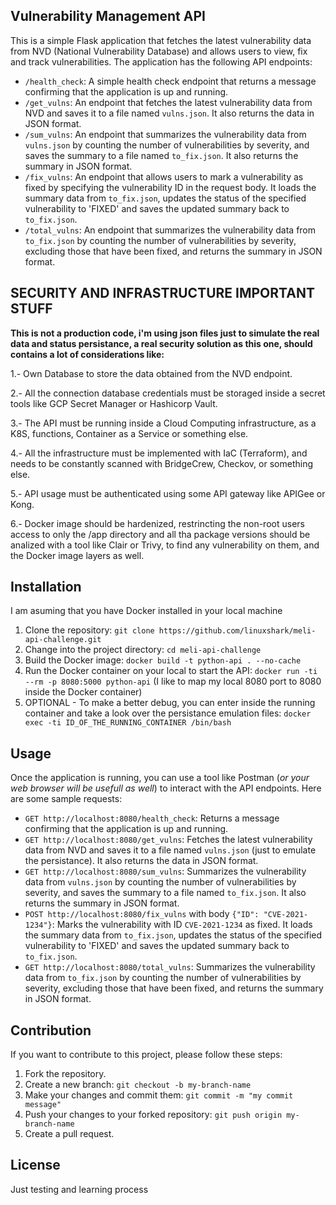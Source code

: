 ## Vulnerability Management API

This is a simple Flask application that fetches the latest vulnerability data from NVD (National Vulnerability Database) and allows users to view, fix and track vulnerabilities. The application has the following API endpoints:

- `/health_check`: A simple health check endpoint that returns a message confirming that the application is up and running.
- `/get_vulns`: An endpoint that fetches the latest vulnerability data from NVD and saves it to a file named `vulns.json`. It also returns the data in JSON format.
- `/sum_vulns`: An endpoint that summarizes the vulnerability data from `vulns.json` by counting the number of vulnerabilities by severity, and saves the summary to a file named `to_fix.json`. It also returns the summary in JSON format.
- `/fix_vulns`: An endpoint that allows users to mark a vulnerability as fixed by specifying the vulnerability ID in the request body. It loads the summary data from `to_fix.json`, updates the status of the specified vulnerability to 'FIXED' and saves the updated summary back to `to_fix.json`.
- `/total_vulns`: An endpoint that summarizes the vulnerability data from `to_fix.json` by counting the number of vulnerabilities by severity, excluding those that have been fixed, and returns the summary in JSON format.

## SECURITY AND INFRASTRUCTURE IMPORTANT STUFF

**This is not a production code, i'm using json files just to simulate the real data and status persistance, a real security solution as this one, should contains a lot of considerations like:**

1.- Own Database to store the data obtained from the NVD endpoint.

2.- All the connection database credentials must be storaged inside a secret tools like GCP Secret Manager or Hashicorp Vault.

3.- The API must be running inside a Cloud Computing infrastructure, as a K8S, functions, Container as a Service or something else.

4.- All the infrastructure must be implemented with IaC (Terraform), and needs to be constantly scanned with BridgeCrew, Checkov, or something else.

5.- API usage must be authenticated using some API gateway like APIGee or Kong.

6.- Docker image should be hardenized, restrincting the non-root users access to only the /app directory and all tha package versions should be analized with a tool like Clair or Trivy, to find any vulnerability on them, and the Docker image layers as well.


## Installation

I am asuming that you have Docker installed in your local machine

1. Clone the repository: `git clone https://github.com/linuxshark/meli-api-challenge.git`
2. Change into the project directory: `cd meli-api-challenge`
3. Build the Docker image: `docker build -t python-api . --no-cache`
4. Run the Docker container on your local to start the API: `docker run -ti --rm -p 8080:5000 python-api` (I like to map my local 8080 port to 8080 inside the Docker container)
5. OPTIONAL - To make a better debug, you can enter inside the running container and take a look over the persistance emulation files: `docker exec -ti ID_OF_THE_RUNNING_CONTAINER /bin/bash`

## Usage

Once the application is running, you can use a tool like Postman (*or your web browser will be usefull as well*) to interact with the API endpoints. Here are some sample requests:

- `GET http://localhost:8080/health_check`: Returns a message confirming that the application is up and running.
- `GET http://localhost:8080/get_vulns`: Fetches the latest vulnerability data from NVD and saves it to a file named `vulns.json` (just to emulate the persistance). It also returns the data in JSON format.
- `GET http://localhost:8080/sum_vulns`: Summarizes the vulnerability data from `vulns.json` by counting the number of vulnerabilities by severity, and saves the summary to a file named `to_fix.json`. It also returns the summary in JSON format.
- `POST http://localhost:8080/fix_vulns` with body `{"ID": "CVE-2021-1234"}`: Marks the vulnerability with ID `CVE-2021-1234` as fixed. It loads the summary data from `to_fix.json`, updates the status of the specified vulnerability to 'FIXED' and saves the updated summary back to `to_fix.json`.
- `GET http://localhost:8080/total_vulns`: Summarizes the vulnerability data from `to_fix.json` by counting the number of vulnerabilities by severity, excluding those that have been fixed, and returns the summary in JSON format.

## Contribution

If you want to contribute to this project, please follow these steps:

1. Fork the repository.
2. Create a new branch: `git checkout -b my-branch-name`
3. Make your changes and commit them: `git commit -m "my commit message"`
4. Push your changes to your forked repository: `git push origin my-branch-name`
5. Create a pull request.

## License

Just testing and learning process